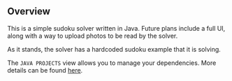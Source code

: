 ## Overview

This is a simple sudoku solver written in Java. Future plans include a full UI, along with a way to upload photos to be read by the solver.

As it stands, the solver has a hardcoded sudoku example that it is solving.

The `JAVA PROJECTS` view allows you to manage your dependencies. More details can be found [here](https://github.com/microsoft/vscode-java-dependency#manage-dependencies).
